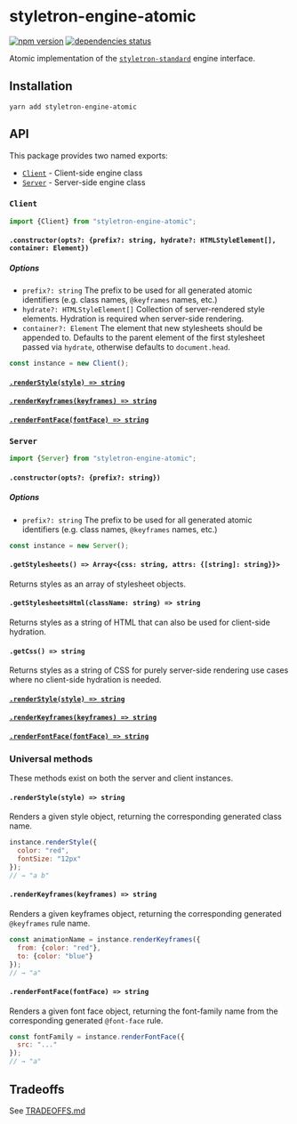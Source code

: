 # styletron-engine-atomic

[![npm version][npm-badge]][npm-href] [![dependencies status][deps-badge]][deps-href]

Atomic implementation of the [`styletron-standard`](../styletron-standard) engine interface.

## Installation

```
yarn add styletron-engine-atomic
```

## API

This package provides two named exports:

* [`Client`](#client) - Client-side engine class
* [`Server`](#server) - Server-side engine class

### `Client`

```js
import {Client} from "styletron-engine-atomic";
```

#### `.constructor(opts?: {prefix?: string, hydrate?: HTMLStyleElement[], container: Element})`

##### Options

* `prefix?: string` The prefix to be used for all generated atomic identifiers (e.g. class names, `@keyframes` names, etc.)
* `hydrate?: HTMLStyleElement[]` Collection of server-rendered style elements. Hydration is required when server-side rendering.
* `container?: Element` The element that new stylesheets should be appended to. Defaults to the parent element of the first stylesheet passed via `hydrate`, otherwise defaults to `document.head`.

```js
const instance = new Client();
```

#### [`.renderStyle(style) => string`](#renderstylestyle--string-2)

#### [`.renderKeyframes(keyframes) => string`](#renderkeyframeskeyframes--string-2)

#### [`.renderFontFace(fontFace) => string`](#renderfontfacefontface--string-2)

### `Server`

```js
import {Server} from "styletron-engine-atomic";
```

#### `.constructor(opts?: {prefix?: string})`

##### Options

* `prefix?: string` The prefix to be used for all generated atomic identifiers (e.g. class names, `@keyframes` names, etc.)

```js
const instance = new Server();
```

#### `.getStylesheets() => Array<{css: string, attrs: {[string]: string}}>`

Returns styles as an array of stylesheet objects.

#### `.getStylesheetsHtml(className: string) => string`

Returns styles as a string of HTML that can also be used for client-side hydration.

#### `.getCss() => string`

Returns styles as a string of CSS for purely server-side rendering use cases where no client-side hydration is needed.

#### [`.renderStyle(style) => string`](#renderstylestyle--string-2)

#### [`.renderKeyframes(keyframes) => string`](#renderkeyframeskeyframes--string-2)

#### [`.renderFontFace(fontFace) => string`](#renderfontfacefontface--string-2)

### Universal methods

These methods exist on both the server and client instances.

#### `.renderStyle(style) => string`

Renders a given style object, returning the corresponding generated class name.

```js
instance.renderStyle({
  color: "red",
  fontSize: "12px"
});
// → "a b"
```

#### `.renderKeyframes(keyframes) => string`

Renders a given keyframes object, returning the corresponding generated `@keyframes` rule name.

```js
const animationName = instance.renderKeyframes({
  from: {color: "red"},
  to: {color: "blue"}
});
// → "a"
```

#### `.renderFontFace(fontFace) => string`

Renders a given font face object, returning the font-family name from the corresponding generated `@font-face` rule.

```js
const fontFamily = instance.renderFontFace({
  src: "..."
});
// → "a"
```

## Tradeoffs

See [TRADEOFFS.md](TRADEOFFS.md)

[deps-badge]: https://david-dm.org/rtsao/styletron-engine-atomic.svg
[deps-href]: https://david-dm.org/rtsao/styletron-engine-atomic
[npm-badge]: https://badge.fury.io/js/styletron-engine-atomic.svg
[npm-href]: https://www.npmjs.com/package/styletron-engine-atomic
